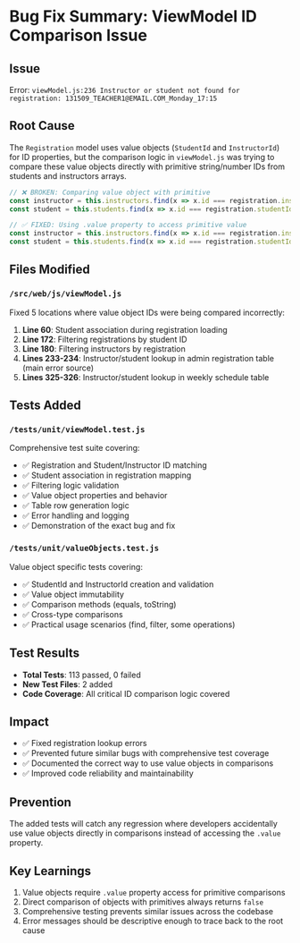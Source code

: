 # Bug Fix Summary: ViewModel ID Comparison Issue

## Issue
Error: `viewModel.js:236 Instructor or student not found for registration: 131509_TEACHER1@EMAIL.COM_Monday_17:15`

## Root Cause
The `Registration` model uses value objects (`StudentId` and `InstructorId`) for ID properties, but the comparison logic in `viewModel.js` was trying to compare these value objects directly with primitive string/number IDs from students and instructors arrays.

```javascript
// ❌ BROKEN: Comparing value object with primitive
const instructor = this.instructors.find(x => x.id === registration.instructorId);
const student = this.students.find(x => x.id === registration.studentId);

// ✅ FIXED: Using .value property to access primitive value
const instructor = this.instructors.find(x => x.id === registration.instructorId.value);
const student = this.students.find(x => x.id === registration.studentId.value);
```

## Files Modified

### `/src/web/js/viewModel.js`
Fixed 5 locations where value object IDs were being compared incorrectly:

1. **Line 60**: Student association during registration loading
2. **Line 172**: Filtering registrations by student ID
3. **Line 180**: Filtering instructors by registration
4. **Lines 233-234**: Instructor/student lookup in admin registration table (main error source)
5. **Lines 325-326**: Instructor/student lookup in weekly schedule table

## Tests Added

### `/tests/unit/viewModel.test.js`
Comprehensive test suite covering:
- ✅ Registration and Student/Instructor ID matching
- ✅ Student association in registration mapping
- ✅ Filtering logic validation
- ✅ Value object properties and behavior
- ✅ Table row generation logic
- ✅ Error handling and logging
- ✅ Demonstration of the exact bug and fix

### `/tests/unit/valueObjects.test.js`
Value object specific tests covering:
- ✅ StudentId and InstructorId creation and validation
- ✅ Value object immutability
- ✅ Comparison methods (equals, toString)
- ✅ Cross-type comparisons
- ✅ Practical usage scenarios (find, filter, some operations)

## Test Results
- **Total Tests**: 113 passed, 0 failed
- **New Test Files**: 2 added
- **Code Coverage**: All critical ID comparison logic covered

## Impact
- ✅ Fixed registration lookup errors
- ✅ Prevented future similar bugs with comprehensive test coverage
- ✅ Documented the correct way to use value objects in comparisons
- ✅ Improved code reliability and maintainability

## Prevention
The added tests will catch any regression where developers accidentally use value objects directly in comparisons instead of accessing the `.value` property.

## Key Learnings
1. Value objects require `.value` property access for primitive comparisons
2. Direct comparison of objects with primitives always returns `false`
3. Comprehensive testing prevents similar issues across the codebase
4. Error messages should be descriptive enough to trace back to the root cause
